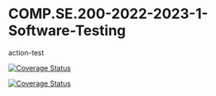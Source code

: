 # COMP.SE.200-2022-2023-1-Software-Testing
action-test


[![Coverage Status](https://coveralls.io/repos/github/asraful/COMP.SE.200-2022-2023-1-Software-Testing/badge.svg?branch=main)](https://coveralls.io/github/asraful/COMP.SE.200-2022-2023-1-Software-Testing?branch=main)



<a href='https://coveralls.io/github/asraful/COMP.SE.200-2022-2023-1-Software-Testing?branch=main'><img src='https://coveralls.io/repos/github/asraful/COMP.SE.200-2022-2023-1-Software-Testing/badge.svg?branch=main' alt='Coverage Status' /></a>



